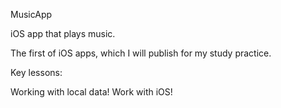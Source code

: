 MusicApp

iOS app that plays music.

The first of iOS apps, which I will publish for my study practice.

Key lessons:

Working with local data!
Work with iOS!
